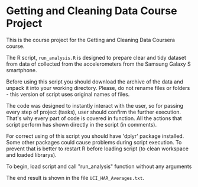 # Getting and Cleaning Data Course Project

This is the course project for the Getting and Cleaning Data Coursera course.

The R script, `run_analysis.R` is designed to prepare clear and tidy dataset from data of collected from the accelerometers from the Samsung Galaxy S smartphone.

Before using this script you should download the archive of the data and unpack it into your working directory. Please, do not rename files or folders - this version of script uses original names of files.

The code was designed to instantly interact with the user, so for passing every step of project (tasks), user should confirm the further execution. That's why every part of code is covered in function. All the actions that script perform has shown directly in the script (in comments).

For correct using of this script you should have 'dplyr' package installed. Some other packages could cause problems during script execution. To prevent that is better to restart R before loading script (to clean workspace and loaded librarys).

To begin, load script and call "run_analysis" function without any arguments

The end result is shown in the file `UCI_HAR_Averages.txt`.
